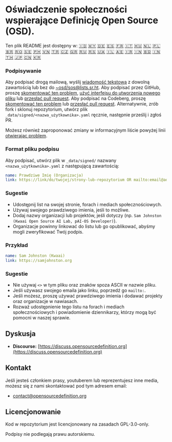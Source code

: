 # Oświadczenie społeczności wspierające Definicję Open Source (OSD).

Ten plik README jest dostępny w:
[🇮🇩](README_ID.md)
[🇲🇾](README_MS.md)
[🇩🇪](README_DE.md)
[🇪🇸](README_ES.md)
[🇫🇷](README_FR.md)
[🇮🇹](README_IT.md)
[🇭🇺](README_HU.md)
[🇳🇱](README_NL.md)
[🇵🇱](README_PL.md)
[🇧🇷](README_PT-BR.md)
[🇷🇴](README_RO.md)
[🇸🇪](README_SV.md)
[🇵🇭](README_TL.md)
[🇻🇳](README_VI.md)
[🇹🇷](README_TR.md)
[🇨🇿](README_CS.md)
[🇬🇷](README_EL.md)
[🇷🇺](README_RU.md)
[🇷🇸](README_SR.md)
[🇺🇦](README_UK.md)
[🇮🇱](README_HE.md)
[🇦🇪](README_AR.md)
[🇮🇷](README_FA.md)
[🇮🇳](README_HI.md)
[🇧🇩](README_BN.md)
[🇮🇳](README_TA.md)
[🇹🇭](README_TH.md)
[🇯🇵](README_JA.md)
[🇨🇳](README_ZH-CN.md)
[🇰🇷](README_KO.md)

### Podpisywanie

Aby podpisać drogą mailową, wyślij [wiadomość tekstową](https://useplaintext.email/) z dowolną zawartością lub bez do [~osd/sos@lists.sr.ht](mailto:~osd/sos@lists.sr.ht).
Aby podpisać przez GitHub, proszę [skomentować ten problem](https://github.com/OpenSourceDefinition/sos/issues/1), [użyć interfejsu do utworzenia nowego pliku](https://github.com/OpenSourceDefinition/sos/new/main/_data/signed) lub [przesłać pull request](https://github.com/OpenSourceDefinition/sos/pulls).
Aby podpisać na Codeberg, proszę [skomentować ten problem](https://codeberg.org/osd/sos/issues/1) lub [przesłać pull request](https://codeberg.org/osd/sos/pulls).
Alternatywnie, zrób fork i sklonuj repozytorium, utwórz plik `_data/signed/<nazwa_użytkownika>.yaml` ręcznie, następnie prześlij i zgłoś PR.

Możesz również zaproponować zmiany w informacyjnym liście powyżej linii [otwierając problem](https://codeberg.org/osd/sos/issues).

### Format pliku podpisu

Aby podpisać, utwórz plik w `_data/signed/` nazwany `<nazwa_użytkownika>.yaml` z następującą zawartością:

```yaml
name: Prawdziwe Imię (Organizacja)
link: https://link/do/twojej/strony-lub-repozytorium OR mailto:email@adres.nul
```

### Sugestie
- Udostępnij list na swojej stronie, forach i mediach społecznościowych.
- Używaj swojego prawdziwego imienia, jeśli to możliwe.
- Dodaj nazwy organizacji lub projektów, jeśli dotyczy (np. `Sam Johnston (Kwaai Open Source AI Lab, pAI-OS Developer)`).
- Organizacje powinny linkować do listu lub go opublikować, abyśmy mogli zweryfikować Twój podpis.

### Przykład

```yaml
name: Sam Johnston (Kwaai)
link: https://samjohnston.org
```

### Sugestie

- Nie używaj `<>` w tym pliku oraz znaków spoza ASCII w nazwie pliku.
- Jeśli używasz swojego emaila jako linku, poprzedź go `mailto:`.
- Jeśli możesz, proszę używać prawdziwego imienia i dodawać projekty oraz organizacje w nawiasach.
- Rozważ udostępnienie tego listu na forach i mediach społecznościowych i powiadomienie dziennikarzy, którzy mogą być pomocni w naszej sprawie.

## Dyskusja

- **Discourse:** [https://discuss.opensourcedefinition.org](https://discuss.opensourcedefinition.org)

## Kontakt
Jeśli jesteś członkiem prasy, youtuberem lub reprezentujesz inne media, możesz się z nami skontaktować pod tym adresem email:
- [contact@opensourcedefinition.org](mailto:contact@opensourcedefinition.org)

## Licencjonowanie
Kod w repozytorium jest licencjonowany na zasadach GPL-3.0-only.

Podpisy nie podlegają prawu autorskiemu.